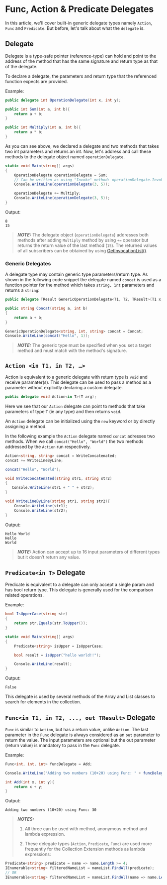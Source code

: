 # Func, Action & Predicate Delegates

In this article, we'll cover built-in generic delegate types namely `Action`, `Func` and `Predicate`. But before, let's talk about what the `delegate` is.


## Delegate

Delegate is a type-safe pointer (reference-type) can hold and point to the address of the method that has the same signature and return type as that of the delegate.

To declare a delegate, the parameters and return type that the referenced function expects are provided.

Example:

```C#
public delegate int OperationDelegate(int x, int y);

public int Sum(int a, int b){
    return a + b;
}

public int Multiply(int a, int b){
    return a * b;
}
```

As you can see above, we declared a delegate and two methods that takes two int parameters and returns an int. Now, let's address and call these methods to the delegate object named `operationDelegate`.

```C#
static void Main(string[] args)
{
    OperationDelegate operationDelegate = Sum;
    // Can be written as using "Invoke" method: operationDelegate.Invoke(3, 5);
    Console.WriteLine(operationDelegate(3, 5));

    operationDelegate += Multiply;
    Console.WriteLine(operationDelegate(3, 5));
}
```
Output:

```shell
8
15
```

> **_NOTE:_** The delegate object (`operationDelegate`) addresses both methods after adding `Multiply` method by using `+=` operator but returns the return value of the last method (`15`). The returned values of all subscribers can be obtained by using [GetInvocationList()](https://stackoverflow.com/a/29999261/8008117).

### Generic Delegates

A delegate type may contain generic type parameters/return type. As shown in the following code snippet the delegate named `concat` is used as a function pointer for the method which takes `string, ìnt` parameters and returns a `string`:

> 
```C#
public delegate TResult GenericOperationDelegate<T1, T2, TResult>(T1 x, T2 y);

public string Concat(string a, int b)
{
    return a + b;
}

GenericOperationDelegate<string, int, string> concat = Concat;
Console.WriteLine(concat("Hello", 1));
```

> **_NOTE:_** The generic type must be specified when you set a target method and must match with the method's signature.


## `Action <in T1, in T2, …>`
Action is equivalent to  a generic delegate with return type is `void` and receive paramater(s). This delegate can be used to pass a method as a parameter without explicitly declaring a custom delegate.

```C#
public delegate void Action<in T>(T arg);
```

Here we see that our `Action` delegate can point to methods that take parameters of type `T` (ie any type) and then returns `void`.

An `Action` delegate can be initialized using the `new` keyword or by directly assigning a method.

In the following example the `Action` delegate named `concat` adresses two methods. When we call `concat("Hello", "World")` the two methods addressed by the `Action` run respectively.

```C#
Action<string, string> concat = WriteConcatenated;
concat += WriteLineByLine;

concat("Hello", "World");

void WriteConcatenated(string str1, string str2)
{
   Console.WriteLine(str1 + " " + str2);
}

void WriteLineByLine(string str1, string str2){
    Console.WriteLine(str1);
    Console.WriteLine(str2);
}
```

Output:

```shell
Hello World
Hello
World
```

> **_NOTE:_** Action can accept up to 16 input parameters of different types but it doesn’t return any value.

## `Predicate<in T>` Delegate
Predicate is equivalent to a delegate can only accept a single param and has bool return type. This delegate is generally used for the comparison related operations.

Example:

```C#
bool IsUpperCase(string str)
{
    return str.Equals(str.ToUpper());
}

static void Main(string[] args)
{
    Predicate<string> isUpper = IsUpperCase;

    bool result = isUpper("hello world!!");

    Console.WriteLine(result);
}
```

Output: 
```shell
False
```


This delegate is used by several methods of the Array and List<T> classes to search for elements in the collection.

## `Func<in T1, in T2, ..., out TResult>` Delegate
`Func` is similar to `Action`, but has a return value, unlike `Action`. The last parameter in the `Func` delegate is always considered as an `out` parameter to return the value. The input parameters are optional but the out parameter (return value) is mandatory to pass in the `Func` delegate.

Example:

```C#
Func<int, int, int> funcDelegate = Add;

Console.WriteLine("Adding two numbers (10+20) using Func: " + funcDelegate(10, 20));

int Add(int x, int y){
    return x + y;
}

```

Output: 

```shell
Adding two numbers (10+20) using Func: 30
```

> **_NOTES:_** 
> 1. All three can be used with method, anonymous method and lambda expression.
> 
> 2. These delegate types (`Action`, `Predicate`, `Func`) are used more frequently for the Collection Extension methods as lambda expressions:

```C#
Predicate<string> predicate = name => name.Length >= 4;
IEnumerable<string> filteredNameList = nameList.FindAll(predicate);
// OR
IEnumerable<string> filteredNameList = nameList.FindAll(name => name.Length >= 4);


```